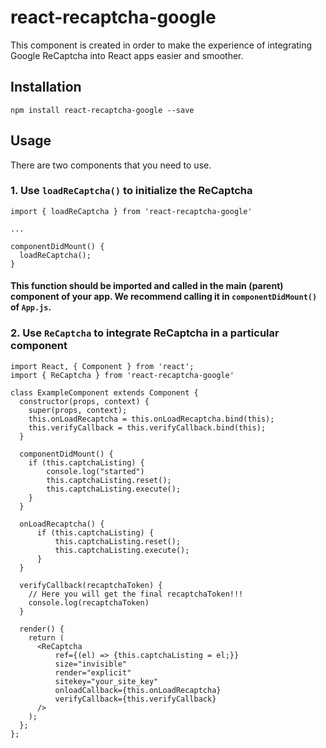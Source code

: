 # react-recaptcha-google

This component is created in order to make the experience of integrating Google ReCaptcha into React apps easier and smoother.

## Installation

`npm install react-recaptcha-google --save`

## Usage

There are two components that you need to use.

### 1. Use `loadReCaptcha()` to initialize the ReCaptcha

```
import { loadReCaptcha } from 'react-recaptcha-google'

...

componentDidMount() {
  loadReCaptcha();
}
```


#### This function should be imported and called in the main (parent) component of your app. We recommend calling it in `componentDidMount()` of `App.js`.


### 2. Use `ReCaptcha` to integrate ReCaptcha in a particular component
```
import React, { Component } from 'react';
import { ReCaptcha } from 'react-recaptcha-google'

class ExampleComponent extends Component {
  constructor(props, context) {
    super(props, context);
    this.onLoadRecaptcha = this.onLoadRecaptcha.bind(this);
    this.verifyCallback = this.verifyCallback.bind(this);
  }

  componentDidMount() {
    if (this.captchaListing) {
        console.log("started")
        this.captchaListing.reset();
        this.captchaListing.execute();
    }
  }

  onLoadRecaptcha() {
      if (this.captchaListing) {
          this.captchaListing.reset();
          this.captchaListing.execute();
      }
  }

  verifyCallback(recaptchaToken) {
    // Here you will get the final recaptchaToken!!!  
    console.log(recaptchaToken)
  }

  render() {
    return (
      <ReCaptcha
          ref={(el) => {this.captchaListing = el;}}
          size="invisible"
          render="explicit"
          sitekey="your_site_key"
          onloadCallback={this.onLoadRecaptcha}
          verifyCallback={this.verifyCallback}
      />
    );
  };
};

```
